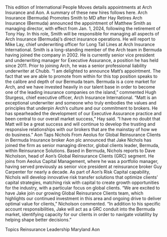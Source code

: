 This edition of International People Moves details appointments at Arch Insurance and Aon.
A summary of these new hires follows here.
Arch Insurance (Bermuda) Promotes Smith to MD after Hay Retires
Arch Insurance (Bermuda) announced the appointment of Matthew Smith as managing director, with effect from Jan. 1, 2024, following the retirement of Tony Hay.
In this role, Smith will be responsible for managing all aspects of Arch Insurance (Bermuda)’s direct insurance operations. He will report to Mike Lay, chief underwriting officer for Long Tail Lines at Arch Insurance International.
Smith is a long-standing member of the Arch team in Bermuda having joined the company in 2002. He is currently senior vice president and underwriting manager for Executive Assurance, a position he has held since 2011. Prior to joining Arch, he was a senior professional liability underwriter at Chubb.
“I am delighted to announce Matt’s appointment. The fact that we are able to promote from within for this top position speaks to the calibre and depth of our Bermuda team. Bermuda is a core market for Arch, and we have invested heavily in our talent base in order to become one of the leading insurance companies on the island,” commented Hugh Sturgess, chief executive officer, Arch Insurance International.
“Matt is an exceptional underwriter and someone who truly embodies the values and principles that underpin Arch’s culture and our commitment to brokers. He has spearheaded the development of our Executive Assurance practice and been central to our overall market success,” Hay said. “I have no doubt that Matt will be a great success and will continue to develop the trusting and responsive relationships with our brokers that are the mainstay of how we do business.”
Aon Taps Nichols From Aeolus for Global Reinsurance Clients in Bermuda
Insurance broker Aon plc announced that Jake Nichols has joined the firm as senior managing director, global clients leader, Bermuda, within Reinsurance Solutions.
Based in Bermuda, Nichols reports to Dave Nicholson, head of Aon’s Global Reinsurance Clients (GRC) segment. He joins from Aeolus Capital Management, where he was a portfolio manager, having served previously as senior vice president at reinsurance broker Guy Carpenter for nearly a decade.
As part of Aon’s Risk Capital capability, Nichols will develop innovative risk transfer solutions that optimize clients’ capital strategies, matching risk with capital to create growth opportunities for the industry, with a particular focus on global clients.
“We are excited to have Jake join our growing Global Reinsurance Clients team, which highlights our continued investment in this area and ongoing drive to deliver optimal value for clients,” Nicholson commented. “In addition to his specific account responsibilities, Jake will act as a GRC conduit into the Bermuda market, identifying capacity for our clients in order to navigate volatility by helping shape better decisions.”

Topics
Reinsurance
Leadership
Maryland
Aon

